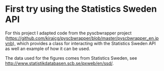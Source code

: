 First try using the Statistics Sweden API
===
For this project I adapted code from the pyscbwrapper project (https://github.com/kirajcg/pyscbwrapper/blob/master/pyscbwrapper_en.ipynb), 
which provides a class for interacting with the Statistics Sweden API as well an example of how it can be used.

The data used for the figures comes from Statistics Sweden, see http://www.statistikdatabasen.scb.se/pxweb/en/ssd/.
